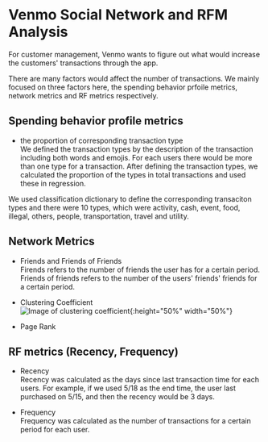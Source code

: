 # Venmo Social Network and RFM Analysis

For customer management, Venmo wants to figure out what would increase the customers' transactions through the app. 

There are many factors would affect the number of transactions. We mainly focused on three factors here, the spending behavior prfoile metrics, network metrics and RF metrics respectively.

## Spending behavior profile metrics
- the proportion of corresponding transaction type<br>
We defined the transaction types by the description of the transaction including both words and emojis. For each users there would be more than one type for a transaction. After defining the transaction types, we calculated the proportion of the types in total transactions and used these in regression.

We used classification dictionary to define the corresponding transaciton types and there were 10 types, which were activity, cash, event, food, illegal, others, people, transportation, travel and utility.

## Network Metrics
- Friends and Friends of Friends<br>
Firends refers to the number of friends the user has for a certain period. Friends of friends refers to the number of the users' friends' friends for a certain period.

- Clustering Coefficient<br>
![Image of clustering coefficient](https://github.com/Aijieli/Venmo-Social-Network-and-RFM-Analysis/blob/master/clustering%20coefficient.png){:height="50%" width="50%"}

- Page Rank<br>

## RF metrics (Recency, Frequency)
- Recency<br>
Recency was calculated as the days since last transaction time for each users. For example, if we used 5/18 as the end time, the user last purchased on 5/15, and then the recency would be 3 days.

- Frequency<br>
Frequency was calculated as the number of transactions for a certain period for each user. 
